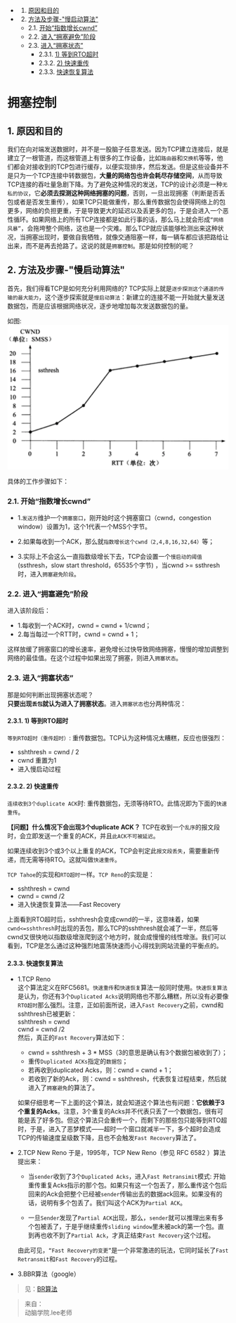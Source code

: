 <!-- vscode-markdown-toc -->
* 1. [原因和目的](#)
* 2. [方法及步骤-"慢启动算法"](#-)
	* 2.1. [开始“指数增长cwnd”](#cwnd)
	* 2.2. [进入“拥塞避免”阶段](#-1)
	* 2.3. [进入“拥塞状态”](#-1)
		* 2.3.1. [1) 等到RTO超时](#RTO)
		* 2.3.2. [2) 快速重传](#-1)
		* 2.3.3. [快速恢复算法](#-1)

<!-- vscode-markdown-toc-config
	numbering=true
	autoSave=true
	/vscode-markdown-toc-config -->
<!-- /vscode-markdown-toc -->
# 拥塞控制  
##  1. <a name=''></a>原因和目的
我们在向对端发送数据时，并不是一股脑子任意发送。因为TCP建立连接后，就是建立了一根管道，而这根管道上有很多的工作设备，比如`路由器`和`交换机`等等，他们都会对接收到的TCP包进行缓存，以便实现排序，然后发送。但是这些设备并不是只为一个TCP连接中转数据包，**大量的网络包也许会耗尽存储空间**，从而导致TCP连接的吞吐量急剧下降。为了避免这种情况的发送，TCP的设计必须是一种`无私的协议`，它**必须去探测这种网络拥塞的问题**，否则，一旦出现拥塞（判断是否丢包或者是否发生重传），如果TCP只能做重传，那么重传数据包会使得网络上的包更多，网络的负担更重，于是导致更大的延迟以及丢更多的包，于是会进入一个恶性循环。如果网络上的所有TCP连接都是如此行事的话，那么马上就会形成`“网络风暴”`，会拖垮整个网络，这也是一个灾难。那么TCP就应该能够检测出来这种状况，当拥塞出现时，要做自我牺牲，就像交通阻塞一样，每一辆车都应该把路给让出来，而不是再去抢路了。这说的就是`拥塞控制`。那是如何控制的呢？  

##  2. <a name='-'></a>方法及步骤-"慢启动算法"
首先，我们得看TCP是如何充分利用网络的? TCP实际上就是`逐步探测这个通道的传输的最大能力`，这个逐步探索就是`慢启动算法`：新建立的连接不能一开始就大量发送数据包，而是应该根据网络状况，逐步地增加每次发送数据包的量。 

如图:  
![慢启动与拥塞避免图](images/慢启动与拥塞避免.png)

具体的工作步骤如下：
###  2.1. <a name='cwnd'></a>开始“指数增长cwnd”
* 1.`发送方`维护一个`拥塞窗口`，刚开始时这个拥塞窗口（cwnd，congestion window）设置为1，这个1代表一个MSS个字节。  

* 2.如果每收到一个ACK，那么就`指数增长这个cwnd（2,4,8,16,32,64）`等；  

* 3.实际上不会这么一直指数级增长下去，TCP会设置一个`慢启动的阈值`(ssthresh，slow start threshold，65535个字节) ，当cwnd >= ssthresh时，进入`拥塞避免阶段`。

###  2.2. <a name='-1'></a>进入“拥塞避免”阶段
进入该阶段后：
* 1.每收到一个ACK时，cwnd = cwnd + 1/cwnd；
* 2.每当每过一个RTT时，cwnd = cwnd + 1；

这样放缓了拥塞窗口的增长速率，避免增长过快导致网络拥塞，慢慢的增加调整到网络的最佳值。在这个过程中如果出现了拥塞，则进入`拥塞状态`。

###  2.3. <a name='-1'></a>进入“拥塞状态”
那是如何判断出现拥塞状态呢？  
**只要出现`丢包`就认为进入了拥塞状态**。进入`拥塞状态`也分两种情况：
####  2.3.1. <a name='RTO'></a>1) 等到RTO超时  
`等到RTO超时（重传超时）`: 重传数据包。TCP认为这种情况太糟糕，反应也很强烈：
* sshthresh = cwnd / 2
* cwnd 重置为1
* 进入慢启动过程

####  2.3.2. <a name='-1'></a>2) 快速重传
`连续收到3个duplicate ACK`时: 重传数据包，无须等待RTO。此情况即为下面的`快速重传`。

**【问题】什么情况下会出现3个duplicate ACK？**
TCP在收到一个`乱序`的报文段时，会立即发送一个重复的ACK，并且`此ACK不可被延迟`。

如果连续收到3个或3个以上重复的ACK，TCP会判定此`报文段丢失`，需要重新传递，而无需等待RTO。这就叫做`快速重传`。

`TCP Tahoe`的实现和`RTO超时`一样。`TCP Reno`的实现是：
* sshthresh = cwnd
*  cwnd = cwnd /2
* 进入快速恢复算法——Fast Recovery

上面看到RTO超时后，sshthresh会变成cwnd的一半，这意味着，如果`cwnd<=sshthresh`时出现的丢包，那么TCP的sshthresh就会减了一半，然后等cwnd又很快地以指数级增涨爬到这个地方时，就会成慢慢的线性增涨。我们可以看到，TCP是怎么通过这种强烈地震荡快速而小心得找到网站流量的平衡点的。

####  2.3.3. <a name='-1'></a>快速恢复算法

* 1.TCP Reno  
这个算法定义在RFC5681。`快速重传`和`快速恢复`算法一般同时使用。`快速恢复算法`是认为，你还有3个`Duplicated Acks`说明网络也不那么糟糕，所以没有必要像`RTO超时`那么强烈。注意，正如前面所说，进入`Fast Recovery`之前，cwnd和sshthresh已被更新：  
    sshthresh = cwnd  
    cwnd = cwnd /2    
然后，真正的`Fast Recovery`算法如下： 
    * cwnd = sshthresh + 3 * MSS（3的意思是确认有3个数据包被收到了）；   
    * 重传`Duplicated ACKs`指定的`数据包`；  
    * 若再收到duplicated Acks，则：cwnd = cwnd + 1；
    * 若收到了新的Ack，则：cwnd = sshthresh，代表恢复过程结束，然后就进入了`拥塞避免`的算法了。  

    如果仔细思考一下上面的这个算法，就会知道这个算法也有问题：**它依赖于3个重复的Acks**。注意，3个重复的Acks并不代表只丢了一个数据包，很有可能是丢了好多包。但这个算法只会重传一个，而剩下的那些包只能等到RTO超时，于是，进入了恶梦模式——超时一个窗口就减半一下，多个超时会造成TCP的传输速度呈级数下降，且也不会触发`Fast Recovery`算法了。

* 2.TCP New Reno
于是，1995年，TCP New Reno（参见 RFC 6582 ）算法提出来：
    * 当`sender`收到了3个`Duplicated Acks`，进入`Fast Retransimit`模式: 开始重传重复Acks指示的那个包。如果只有这一个包丢了，那么重传这个包后回来的Ack会把整个已经被`sender`传输出去的数据ack回来。如果没有的话，说明有多个包丢了。我们叫这个ACK为`Partial ACK`。

    * 一旦`Sender`发现了`Partial ACK`出现，那么，`sender`就可以推理出来有多个包被丢了，于是乎继续重传`sliding window`里未被ack的第一个包。直到再也收不到了`Partial Ack`，才真正结束`Fast Recovery`这个过程。

    由此可见，`“Fast Recovery的变更”`是一个非常激进的玩法，它同时延长了`Fast Retransmit`和`Fast Recovery`的过程。

* 3.BBR算法（google）
> 见：[BR算法](3.BBR算法.md)

> 来自：  
> 动脑学院.lee老师
